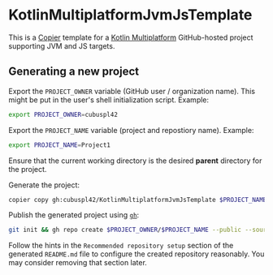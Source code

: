 # KotlinMultiplatformJvmJsTemplate

This is a [Copier](https://copier.readthedocs.io/) template for a [Kotlin Multiplatform](https://kotlinlang.org/docs/multiplatform.html) GitHub-hosted project supporting JVM and JS targets.

## Generating a new project

Export the `PROJECT_OWNER` variable (GitHub user / organization name). This might be put in the user's shell initialization script. Example:

```sh
export PROJECT_OWNER=cubuspl42
```

Export the `PROJECT_NAME` variable (project and repostiory name). Example:

```sh
export PROJECT_NAME=Project1
```

Ensure that the current working directory is the desired **parent** directory for the project.

Generate the project:

```sh
copier copy gh:cubuspl42/KotlinMultiplatformJvmJsTemplate $PROJECT_NAME -d project_owner=$PROJECT_OWNER -d project_name=$PROJECT_NAME --trust
```

Publish the generated project using [`gh`](https://cli.github.com/manual/gh_repo_create):

```sh
git init && gh repo create $PROJECT_OWNER/$PROJECT_NAME --public --source=.
```

Follow the hints in the `Recommended repository setup` section of the generated `README.md` file to configure the created repository reasonably. You may consider removing that section later.
